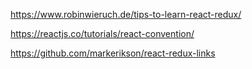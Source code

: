 https://www.robinwieruch.de/tips-to-learn-react-redux/

https://reactjs.co/tutorials/react-convention/

https://github.com/markerikson/react-redux-links <VERY GOOD>
